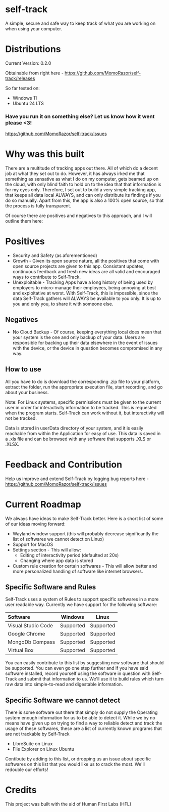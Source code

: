 # self-track

A simple, secure and safe way to keep track of what you are working on when using your computer.

# Distributions

Current Version: 0.2.0

Obtainable from right here - https://github.com/MomoRazor/self-track/releases

So far tested on:

- Windows 11
- Ubuntu 24 LTS

### Have you run it on something else? Let us know how it went please <3!

https://github.com/MomoRazor/self-track/issues

# Why was this built

There are a multitude of tracking apps out there. All of which do a decent job at what they set out to do. However, it has always irked me that something as sensative as what I do on my computer, gets beamed up on the cloud, with only blind faith to hold on to the idea that that information is for my eyes only. Therefore, I set out to build a very simple tracking app, that keeps all data local ALWAYS, and can only distribute its findings if you do so manually. Apart from this, the app is also a 100% open source, so that the process is fully transparent.

Of course there are positives and negatives to this approach, and I will outline them here:

# Positives

- Security and Safety (as aforementioned)
- Growth - Given its open source nature, all the positives that come with open source projects are given to this app. Consistant updates, continuous feedback and fresh new ideas are all valid and encouraged ways to contribute to Self-Track.
- Unexploitable - Tracking Apps have a long history of being used by employers to micro-manage their employees, being annoying at best and exploitative at worst. With Self-Track, this is impossible, since the data Self-Track gathers will ALWAYS be available to you only. It is up to you and only you, to share it with someone else.

## Negatives

- No Cloud Backup - Of course, keeping everything local does mean that your system is the one and only backup of your data. Users are responsible for backing up their data elsewhere in the event of issues with the device, or the device in question becomes compromised in any way.

## How to use

All you have to do is download the corresponding .zip file to your platform, extract the folder, run the appropriate execution file, start recording, and go about your business.

Note: For Linux systems, specific permissions must be given to the current user in order for interactivity information to be tracked. This is requested when the program starts. Self-Track can work without it, but interactivity will not be tracked.

Data is stored in userData directory of your system, and it is easily reachable from within the Application for easy of use. This data is saved in a .xls file and can be browsed with any software that supports .XLS or .XLSX.

# Feedback and Contribution

Help us improve and extend Self-Track by logging bug reports here - https://github.com/MomoRazor/self-track/issues

# Current Roadmap

We always have ideas to make Self-Track better. Here is a short list of some of our ideas moving forward:

- Wayland window support (this will probably decrease significantly the list of softwares we cannot detect on Linux)
- Support for MacOS
- Settings section - This will allow:
  - Editing of interactivity period (defaulted at 20s)
  - Changing where app data is stored
- Custom rule creation for certain softwares - This will allow better and more personalized handling of software like internet browsers.

## Specific Software and Rules

Self-Track uses a system of Rules to support specific softwares in a more user readable way. Currently we have support for the following software:

| Software           |  Windows  |   Linux   |
| :----------------- | :-------: | :-------: |
| Visual Studio Code | Supported | Supported |
| Google Chrome      | Supported | Supported |
| MongoDb Compass    | Supported | Supported |
| Virtual Box        | Supported | Supported |

You can easily contribute to this list by suggesting new software that should be supported. You can even go one step further and if you have said software installed, record yourself using the software in question with Self-Track and submit that information to us. We'll use it to build rules which turn raw data into simple-to-read and digestable information.

## Specific Software we cannot detect

There is some software out there that simply do not supply the Operating system enough information for us to be able to detect it. While we by no means have given up on trying to find a way to reliable detect and track the usage of these softwares, these are a list of currently known programs that are not trackable by Self-Track

- LibreSuite on Linux
- File Explorer on Linux Ubuntu

Contibute by adding to this list, or dropping us an issue about specific softwares on this list that you would like us to crack the most. We'll redouble our efforts!

# Credits

This project was built with the aid of Human First Labs (HFL)

